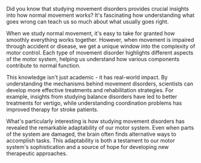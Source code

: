 Did you know that studying movement disorders provides crucial insights into how normal movement works? It's fascinating how understanding what goes wrong can teach us so much about what usually goes right.

When we study normal movement, it's easy to take for granted how smoothly everything works together. However, when movement is impaired through accident or disease, we get a unique window into the complexity of motor control. Each type of movement disorder highlights different aspects of the motor system, helping us understand how various components contribute to normal function.

This knowledge isn't just academic - it has real-world impact. By understanding the mechanisms behind movement disorders, scientists can develop more effective treatments and rehabilitation strategies. For example, insights from studying balance disorders have led to better treatments for vertigo, while understanding coordination problems has improved therapy for stroke patients.

What's particularly interesting is how studying movement disorders has revealed the remarkable adaptability of our motor system. Even when parts of the system are damaged, the brain often finds alternative ways to accomplish tasks. This adaptability is both a testament to our motor system's sophistication and a source of hope for developing new therapeutic approaches.
